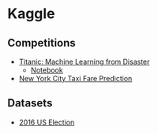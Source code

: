 # Kaggle

## Competitions
- [Titanic: Machine Learning from Disaster](https://www.kaggle.com/c/titanic)
  - [Notebook](https://www.kaggle.com/peterwhy25/titanic-machine-learning-from-disaster-soln)
- [New York City Taxi Fare Prediction](https://www.kaggle.com/c/new-york-city-taxi-fare-prediction) 

## Datasets
- [2016 US Election](https://www.kaggle.com/benhamner/2016-us-election/home)
